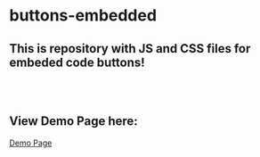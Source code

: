 # buttons-embedded
<h2> This is repository with JS and CSS files for embeded code buttons!  </h2>


<br/>
<br/>
<h2> View Demo Page here: </h2>
<a href="https://github.com/resurvey/buttons-embedded">Demo Page</a>
